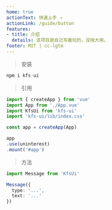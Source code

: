 ```yaml
---
home: true
actionText: 快速上手 →
actionLink: /guide/button
features:
- title: 介绍
  details: 该项目是自己写着玩的，没啥大用。
footer: MIT | cc-lgtm
---
```


> 安装
```ts
npm i kfs-ui
```

> 引用
```ts
import { createApp } from 'vue'
import App from './App.vue'
import KfsUi from 'kfs-ui'
import 'kfs-ui/lib/index.css'

const app = createApp(App)

app
.use(uninterest)
.mount('#app')
```

> 方法
```ts
import Message from 'KfsUi'

Message({
  type: '...',
  text: '...'
})
```